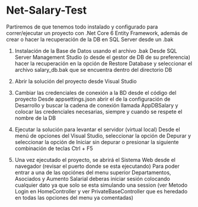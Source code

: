 # Net-Salary-Test

Partiremos de que tenemos todo instalado y configurado para correr/ejecutar un proyecto con .Net Core 6 Entity Framework, además de crear o hacer la recuperación de la DB en SQL Server desde un .bak

1. Instalación de la Base de Datos usando el archivo .bak
	Desde SQL Server Management Studio (o desde el gestor de DB 
	de su preferencia) hacer la recuperación en la opción de 
	Restore Database y seleccionar el archivo salary_db.bak
  que se encuentra dentro del directorio DB
	
3. Abrir la solución del proyecto desde Visual Studio 
	
4. Cambiar las credenciales de conexión a la BD desde el código del proyecto
	Desde appsettings.json abrir el de la configuración de Desarrollo
	y buscar la cadena de conexión llamada AppDBSalary y colocar las credenciales 
	necesarias, siempre y cuando se respete el nombre de la DB
	
5. Ejecutar la solución para levantar el servidor (virtual local)
	Desde el menú de opciones del Visual Studio, seleccionar la opción
	de Depurar y seleccionar la opción de Iniciar sin depurar o presionar la siguiente
	combinación de teclas Ctrl + F5
	
6. Una vez ejecutado el proyecto, se abrirá el Sistema Web desde el
	navegador (revisar el puerto donde se esta ejecutando)
	Para poder entrar a una de las opciónes del menu superior 
	Departamentos, Asociados y Aumento Salarial deberas iniciar sesión
	colocando cualquier dato ya que solo se esta simulando una session 
	(ver Metodo Login en HomeController y ver PrivateBaseController 
	que es heredado en todas las opciones del menu ya comentadas)
	
